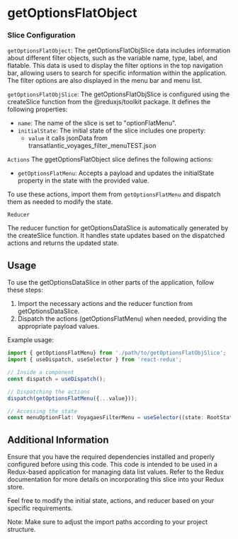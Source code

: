# getOptionsFlatObject

### Slice Configuration
```getOptionsFlatObject```: The getOptionsFlatObjSlice data includes information about different filter objects, such as the variable name, type, label, and flatable. This data is used to display the filter options in the top navigation bar, allowing users to search for specific information within the application. The filter options are also displayed in the menu bar and menu list.

```getOptionsFlatObjSlice```: The getOptionsFlatObjSlice is configured using the createSlice function from the @reduxjs/toolkit package. It defines the following properties:
- `name`: The name of the slice is set to "optionFlatMenu".
- `initialState`: The initial state of the slice includes one property:
    - `value` it calls jsonData from transatlantic_voyages_filter_menuTEST.json

`Actions`
The ggetOptionsFlatObject slice defines the following actions:

- `getOptionsFlatMenu`: Accepts a payload and updates the initialState property in the state with the provided value.

To use these actions, import them from `getOptionsFlatMenu` and dispatch them as needed to modify the state.

``Reducer``

The reducer function for getOptionsDataSlice is automatically generated by the createSlice function. It handles state updates based on the dispatched actions and returns the updated state.

## Usage
To use the getOptionsDataSlice in other parts of the application, follow these steps:

1) Import the necessary actions and the reducer function from getOptionsDataSlice.
2) Dispatch the actions (getOptionsFlatMenu) when needed, providing the appropriate payload values.

Example usage:


```jsx
import { getOptionsFlatMenu} from './path/to/getOptionsFlatObjSlice';
import { useDispatch, useSelector } from 'react-redux';

// Inside a component
const dispatch = useDispatch();

// Dispatching the actions
dispatch(getOptionsFlatMenu({...value}));

// Accessing the state
const menuOptionFlat: VoyagaesFilterMenu = useSelector((state: RootState) => state.optionFlatMenu.value);


```



## Additional Information
Ensure that you have the required dependencies installed and properly configured before using this code. This code is intended to be used in a Redux-based application for managing data list values. Refer to the Redux documentation for more details on incorporating this slice into your Redux store.

Feel free to modify the initial state, actions, and reducer based on your specific requirements.

Note: Make sure to adjust the import paths according to your project structure.
